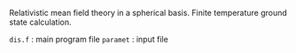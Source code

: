 Relativistic mean field theory in a spherical basis. Finite temperature ground state calculation.

`dis.f` : main program file
`paramet` : input file
